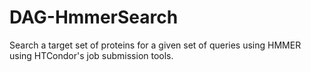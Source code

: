 # DAG-HmmerSearch
Search a target set of proteins for a given set of queries using HMMER using HTCondor's job submission tools.
